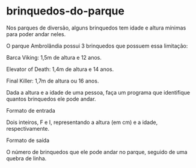 # brinquedos-do-parque
Nos parques de diversão, alguns brinquedos tem idade e altura mínimas para poder andar neles.

O parque Ambrolândia possui 3 brinquedos que possuem essa limitação:

Barca Viking: 1,5m de altura e 12 anos.

Elevator of Death: 1,4m de altura e 14 anos.

Final Killer: 1,7m de altura ou 16 anos. 

Dada a altura e a idade de uma pessoa, faça um programa que identifique quantos brinquedos ele pode andar.

Formato de entrada

Dois inteiros, F e I, representando a altura (em cm) e a idade, respectivamente.

 

Formato de saída

O número de brinquedos que ele pode andar no parque, seguido de uma quebra de linha.

